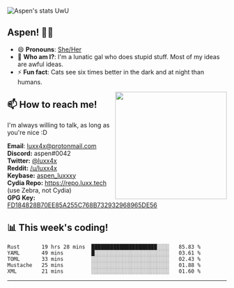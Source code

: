 ![Aspen's stats UwU](https://github-readme-stats.vercel.app/api?username=aspenluxxxy&show_icons=true&theme=onedark)

## Aspen! 🏳️‍⚧️

 - 😄 **Pronouns**: [She/Her](https://www.mypronouns.org/she-her)
 - 👩 **Who am I?**: I'm a lunatic gal who does stupid stuff. Most of my ideas are awful ideas.  
 - ⚡ **Fun fact**: <!--START_SECTION:catfact-->Cats see six times better in the dark and at night than humans.<!--END_SECTION:catfact-->
 
<img align="right" src="https://raw.githubusercontent.com/aspenluxxxy/aspenluxxxy/master/crab.jpg" width="256px" height="247px" />  

## 📫 How to reach me!
I'm always willing to talk, as long as you're nice :D

**Email**: luxx4x@protonmail.com  
**Discord:** aspen#0042  
**Twitter:** [@luxx4x](https://twitter.com/luxx4x)  
**Reddit:** [/u/luxx4x](https://reddit.com/user/luxx4x/)  
**Keybase:** [aspen_luxxxy](https://keybase.io/aspen_luxxxy)  
**Cydia Repo:** https://repo.luxx.tech (use Zebra, not Cydia)  
**GPG Key:** [FD184828B70EE85A255C768B732932968965DE56](https://aspenuwu.me/aspen-public.asc)

## 📊 **This week's coding!**
<!--START_SECTION:waka-->
```text
Rust       19 hrs 28 mins  █████████████████████░░░░   85.83 % 
YAML       49 mins         █░░░░░░░░░░░░░░░░░░░░░░░░   03.61 % 
TOML       33 mins         ░░░░░░░░░░░░░░░░░░░░░░░░░   02.43 % 
Mustache   25 mins         ░░░░░░░░░░░░░░░░░░░░░░░░░   01.88 % 
XML        21 mins         ░░░░░░░░░░░░░░░░░░░░░░░░░   01.60 %
```
<!--END_SECTION:waka-->

-------
